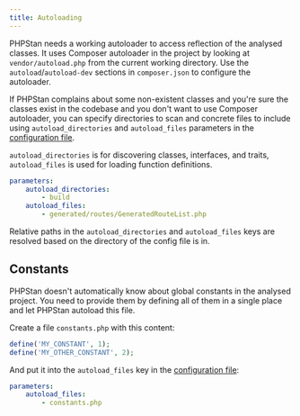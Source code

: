 ```yaml
---
title: Autoloading
---
```


PHPStan needs a working autoloader to access reflection of the analysed classes. It uses Composer autoloader in the project by looking at `vendor/autoload.php` from the current working directory. Use the `autoload`/`autoload-dev` sections in `composer.json` to configure the autoloader.

If PHPStan complains about some non-existent classes and you're sure the classes exist in the codebase and you don't want to use Composer autoloader, you can specify directories to scan and concrete files to include using `autoload_directories` and `autoload_files` parameters in the [configuration file](/config-reference).

`autoload_directories` is for discovering classes, interfaces, and traits, `autoload_files` is used for loading function definitions.

```yaml
parameters:
	autoload_directories:
		- build
	autoload_files:
		- generated/routes/GeneratedRouteList.php
```

Relative paths in the `autoload_directories` and `autoload_files` keys are resolved based on the directory of the config file is in.

Constants
-------------

PHPStan doesn't automatically know about global constants in the analysed project. You need to provide them by defining all of them in a single place and let PHPStan autoload this file.

Create a file `constants.php` with this content:

```php
define('MY_CONSTANT', 1);
define('MY_OTHER_CONSTANT', 2);
```

And put it into the `autoload_files` key in the [configuration file](/config-reference):

```yaml
parameters:
	autoload_files:
		- constants.php
```